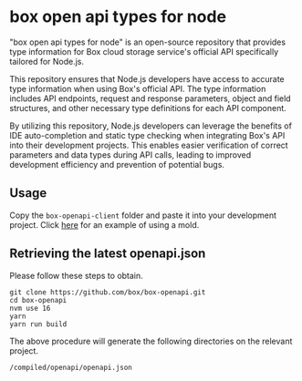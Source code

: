 # box open api types for node

"box open api types for node" is an open-source repository that provides type information for Box cloud storage service's official API specifically tailored for Node.js.

This repository ensures that Node.js developers have access to accurate type information when using Box's official API. The type information includes API endpoints, request and response parameters, object and field structures, and other necessary type definitions for each API component.

By utilizing this repository, Node.js developers can leverage the benefits of IDE auto-completion and static type checking when integrating Box's API into their development projects. This enables easier verification of correct parameters and data types during API calls, leading to improved development efficiency and prevention of potential bugs.

## Usage

Copy the `box-openapi-client` folder and paste it into your development project.
Click [here](./examples/common.ts) for an example of using a mold.

## Retrieving the latest openapi.json

Please follow these steps to obtain.

```shell
git clone https://github.com/box/box-openapi.git
cd box-openapi
nvm use 16
yarn
yarn run build
```

The above procedure will generate the following directories on the relevant project.

`/compiled/openapi/openapi.json`
